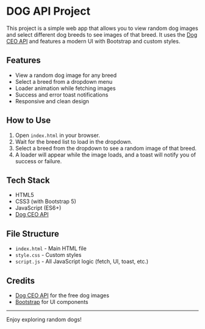 # DOG API Project

This project is a simple web app that allows you to view random dog images and select different dog breeds to see images of that breed. It uses the [Dog CEO API](https://dog.ceo/dog-api/) and features a modern UI with Bootstrap and custom styles.

## Features
- View a random dog image for any breed
- Select a breed from a dropdown menu
- Loader animation while fetching images
- Success and error toast notifications
- Responsive and clean design

## How to Use
1. Open `index.html` in your browser.
2. Wait for the breed list to load in the dropdown.
3. Select a breed from the dropdown to see a random image of that breed.
4. A loader will appear while the image loads, and a toast will notify you of success or failure.

## Tech Stack
- HTML5
- CSS3 (with Bootstrap 5)
- JavaScript (ES6+)
- [Dog CEO API](https://dog.ceo/dog-api/)

## File Structure
- `index.html` - Main HTML file
- `style.css` - Custom styles
- `script.js` - All JavaScript logic (fetch, UI, toast, etc.)

## Credits
- [Dog CEO API](https://dog.ceo/dog-api/) for the free dog images
- [Bootstrap](https://getbootstrap.com/) for UI components

---
Enjoy exploring random dogs!
